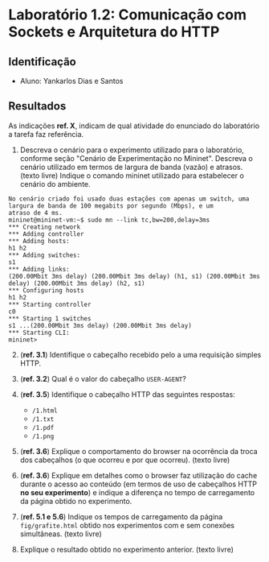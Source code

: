 # Laboratório 1.2: Comunicação com Sockets e Arquitetura do HTTP

## Identificação

* Aluno: Yankarlos Dias e Santos

## Resultados

As indicações **ref. X**, indicam de qual atividade do enunciado do laboratório a tarefa faz referência. 

1. Descreva o cenário para o experimento utilizado para o laboratório, conforme seção "Cenário de Experimentação no Mininet". 
   Descreva o cenário utilizado em termos de largura de banda (vazão) e atrasos. (texto livre)
   Indique o comando mininet utilizado para estabelecer o cenário do ambiente.

```
No cenário criado foi usado duas estações com apenas um switch, uma largura de banda de 100 megabits por segundo (Mbps), e um
atraso de 4 ms. 
mininet@mininet-vm:~$ sudo mn --link tc,bw=200,delay=3ms
*** Creating network
*** Adding controller
*** Adding hosts:
h1 h2 
*** Adding switches:
s1 
*** Adding links:
(200.00Mbit 3ms delay) (200.00Mbit 3ms delay) (h1, s1) (200.00Mbit 3ms delay) (200.00Mbit 3ms delay) (h2, s1) 
*** Configuring hosts
h1 h2 
*** Starting controller
c0 
*** Starting 1 switches
s1 ...(200.00Mbit 3ms delay) (200.00Mbit 3ms delay) 
*** Starting CLI:
mininet> 

```

2. (**ref. 3.1**) Identifique o cabeçalho recebido pelo a uma requisição simples HTTP.
3. (**ref. 3.2**) Qual é o valor do cabeçalho `USER-AGENT`?
4. (**ref. 3.5**) Identifique o cabeçalho HTTP das seguintes respostas:

   * `/1.html`
   * `/1.txt`
   * `/1.pdf`
   * `/1.png`

5. (**ref. 3.6**) Explique o comportamento do browser na ocorrência da troca dos cabeçalhos (o que ocorreu e por que ocorreu). (texto livre)

6. (**ref. 3.6**) Explique em detalhes como o browser faz utilização do cache durante o acesso ao conteúdo (em termos de uso de cabeçalhos HTTP **no seu experimento**) e indique a diferença no tempo de carregamento da página obtido no experimento. 

7. (**ref. 5.1 e 5.6**) Indique os tempos de carregamento da página `fig/grafite.html` obtido nos experimentos com e sem conexões simultâneas. (texto livre)

8. Explique o resultado obtido no experimento anterior. (texto livre)
